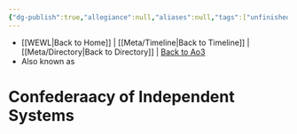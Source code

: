```yaml
---
{"dg-publish":true,"allegiance":null,"aliases":null,"tags":["unfinished","faction"],"permalink":"/factions-cults-cultures-governments/confederacy-of-independent-systems/","dgPassFrontmatter":true}
---
```


- [[WEWL\|Back to Home]] | [[Meta/Timeline\|Back to Timeline]] | [[Meta/Directory\|Back to Directory]] | [Back to Ao3](https://archiveofourown.org/works/19334440/chapters/45992584)
- Also known as 

# Confederaacy of Independent Systems
